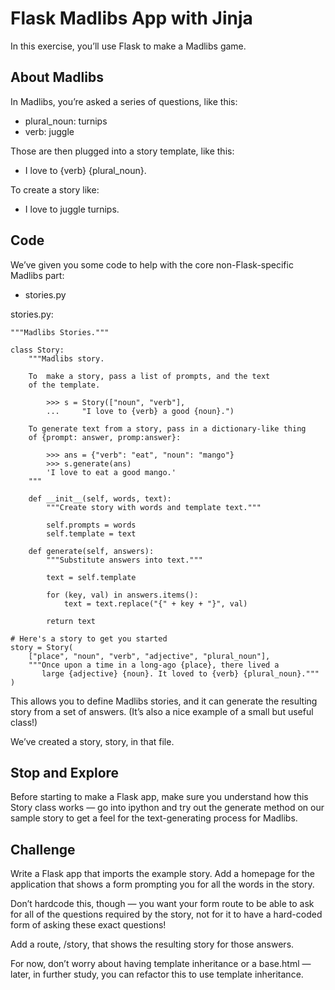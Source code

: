 # Flask Madlibs App with Jinja
In this exercise, you’ll use Flask to make a Madlibs game.

## About Madlibs
In Madlibs, you’re asked a series of questions, like this:
- plural_noun: turnips
- verb: juggle

Those are then plugged into a story template, like this:
- I love to {verb} {plural_noun}.

To create a story like:
- I love to juggle turnips.

## Code
We’ve given you some code to help with the core non-Flask-specific Madlibs part:
- stories.py

stories.py:
```
"""Madlibs Stories."""

class Story:
    """Madlibs story.

    To  make a story, pass a list of prompts, and the text
    of the template.

        >>> s = Story(["noun", "verb"],
        ...     "I love to {verb} a good {noun}.")

    To generate text from a story, pass in a dictionary-like thing
    of {prompt: answer, promp:answer}:

        >>> ans = {"verb": "eat", "noun": "mango"}
        >>> s.generate(ans)
        'I love to eat a good mango.'
    """

    def __init__(self, words, text):
        """Create story with words and template text."""

        self.prompts = words
        self.template = text

    def generate(self, answers):
        """Substitute answers into text."""

        text = self.template

        for (key, val) in answers.items():
            text = text.replace("{" + key + "}", val)

        return text

# Here's a story to get you started
story = Story(
    ["place", "noun", "verb", "adjective", "plural_noun"],
    """Once upon a time in a long-ago {place}, there lived a
       large {adjective} {noun}. It loved to {verb} {plural_noun}."""
)
```

This allows you to define Madlibs stories, and it can generate the resulting story from a set of answers. (It’s also a nice example of a small but useful class!)

We’ve created a story, story, in that file.

## Stop and Explore
Before starting to make a Flask app, make sure you understand how this Story class works — go into ipython and try out the generate method on our sample story to get a feel for the text-generating process for Madlibs.

## Challenge
Write a Flask app that imports the example story. Add a homepage for the application that shows a form prompting you for all the words in the story.

Don’t hardcode this, though — you want your form route to be able to ask for all of the questions required by the story, not for it to have a hard-coded form of asking these exact questions!

Add a route, /story, that shows the resulting story for those answers.

For now, don’t worry about having template inheritance or a base.html — later, in further study, you can refactor this to use template inheritance.